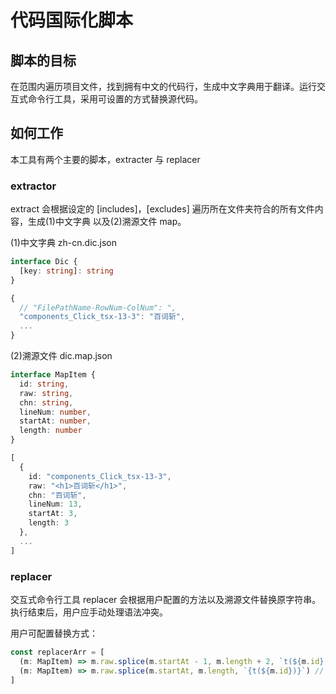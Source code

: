 # 代码国际化脚本

## 脚本的目标
在范围内遍历项目文件，找到拥有中文的代码行，生成中文字典用于翻译。运行交互式命令行工具，采用可设置的方式替换源代码。

## 如何工作
本工具有两个主要的脚本，extracter 与 replacer

### extractor
extract 会根据设定的 [includes]，[excludes] 遍历所在文件夹符合的所有文件内容，生成(1)中文字典 以及(2)溯源文件 map。

(1)中文字典 zh-cn.dic.json
``` typescript
interface Dic {
  [key: string]: string
}

{
  // "FilePathName-RowNum-ColNum": ",
  "components_Click_tsx-13-3": "百词斩",
  ...
}
```

(2)溯源文件 dic.map.json
``` typescript
interface MapItem {
  id: string,
  raw: string,
  chn: string,
  lineNum: number,
  startAt: number,
  length: number
}

[
  {
    id: "components_Click_tsx-13-3",
    raw: "<h1>百词斩</h1>",
    chn: "百词斩",
    lineNum: 13,
    startAt: 3,
    length: 3
  },
  ...
]
```

### replacer
交互式命令行工具 replacer 会根据用户配置的方法以及溯源文件替换原字符串。
执行结束后，用户应手动处理语法冲突。

用户可配置替换方式：
```js
const replacerArr = [
  (m: MapItem) => m.raw.splice(m.startAt - 1, m.length + 2, `t(${m.id})`), // 删除前后字符，替换为 t(linenumber)
  (m: MapItem) => m.raw.splice(m.startAt, m.length, `{t(${m.id})}`) // 替换为 t(linenumber)，再前后加上{}
]

```
